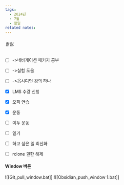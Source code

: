 ```yaml
---
tags:
  - 2024년
  - 7월
  - 할일
related notes:
---
```

###### 할일:
- [ ] ->네비게이션 패키지 공부
- [ ] ->실험 도움
- [ ] ->옵시디언 강의 하나
- [x] LMS 수강 신청
- [x] 오픽 연습
- [x] 운동
- [ ] 이두 운동
- [ ] 일기
- [ ] 하고 싶은 일 최신화
- [ ] rclone 권한 해제






####  Window 버튼
![[Git_pull_window.bat]]
![[Obsidian_push_window 1.bat]]

